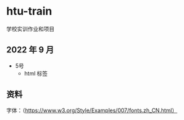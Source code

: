 # htu-train
学校实训作业和项目

## 2022 年 9 月
* 5号
  * html 标签 


## 资料
字体：（https://www.w3.org/Style/Examples/007/fonts.zh_CN.html）